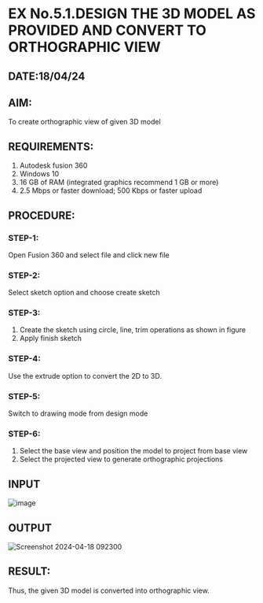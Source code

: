 # EX No.5.1.DESIGN THE 3D MODEL AS PROVIDED AND CONVERT TO ORTHOGRAPHIC VIEW
## DATE:18/04/24

## AIM: 
To create orthographic view of given 3D model

## REQUIREMENTS: 
1. Autodesk fusion 360
2. Windows 10
3. 16 GB of RAM (integrated graphics recommend 1 GB or more)
4. 2.5 Mbps or faster download; 500 Kbps or faster upload 

## PROCEDURE:

### STEP-1:
Open Fusion 360 and select file and click new file

### STEP-2:
Select sketch option and choose create sketch

### STEP-3: 
1. Create the sketch using circle, line, trim operations as shown in figure
2. Apply finish sketch 

### STEP-4:
 Use the extrude option to convert the 2D to 3D.

### STEP-5:
Switch to drawing mode from design mode 
          
### STEP-6:
1. Select the base view and position the model to project from base view 
2. Select the projected view to generate orthographic projections

## INPUT
![image](https://user-images.githubusercontent.com/113594316/199408705-ed302b2a-90c3-41c0-9cc4-791a93366e2a.png)

## OUTPUT
![Screenshot 2024-04-18 092300](https://github.com/Mohansithaiya/EX-No.5.1.-DESIGN-THE-3D-MODEL-AS-PROVIDED-AND-CONVERT-TO-ORTHOGRAPHIC-VIEW/assets/154211682/adc9bb45-41f9-430c-9f69-7665e5ef0bf5)


## RESULT:
Thus, the given 3D model is converted into orthographic view.


